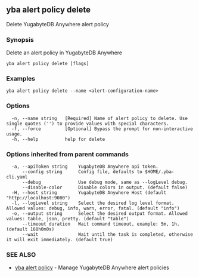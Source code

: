 ## yba alert policy delete

Delete YugabyteDB Anywhere alert policy

### Synopsis

Delete an alert policy in YugabyteDB Anywhere

```
yba alert policy delete [flags]
```

### Examples

```
yba alert policy delete --name <alert-configuration-name>
```

### Options

```
  -n, --name string   [Required] Name of alert policy to delete. Use single quotes ('') to provide values with special characters.
  -f, --force         [Optional] Bypass the prompt for non-interactive usage.
  -h, --help          help for delete
```

### Options inherited from parent commands

```
  -a, --apiToken string    YugabyteDB Anywhere api token.
      --config string      Config file, defaults to $HOME/.yba-cli.yaml
      --debug              Use debug mode, same as --logLevel debug.
      --disable-color      Disable colors in output. (default false)
  -H, --host string        YugabyteDB Anywhere Host (default "http://localhost:9000")
  -l, --logLevel string    Select the desired log level format. Allowed values: debug, info, warn, error, fatal. (default "info")
  -o, --output string      Select the desired output format. Allowed values: table, json, pretty. (default "table")
      --timeout duration   Wait command timeout, example: 5m, 1h. (default 168h0m0s)
      --wait               Wait until the task is completed, otherwise it will exit immediately. (default true)
```

### SEE ALSO

* [yba alert policy](yba_alert_policy.md)	 - Manage YugabyteDB Anywhere alert policies

